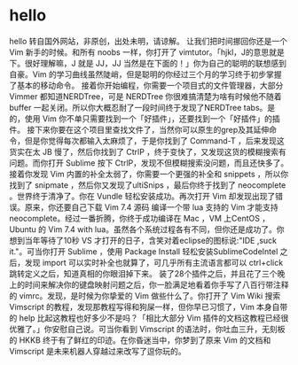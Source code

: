 # hello
hello
转自国外网站，非原创，出处未明，请谅解。
让我们把时间挪回你还是一个 Vim 新手的时候。和所有 noobs 一样，你打开了 vimtutor。「hjkl，J的意思就是下。很好理解嘛，J 就是 JJ，JJ 当然是在下面的！」你为自己的聪明的联想感到自豪。Vim 的学习曲线虽然陡峭，但是聪明的你经过三个月的学习终于初步掌握了基本的移动命令。
接着你开始编程，你需要一个项目式的文件管理器，大部分 Vimmer 都知道NERDTree，可是 NERDTree 你很难搞清楚为啥有时候他不随着 buffer 一起关闭。所以你大概忍耐了一段时间终于发现了NERDTree tabs。是的，使用 Vim 你不单只需要找到一个「好插件」，还要找到一个「好插件」的插件。
接下来你要在这个项目里查找文件了，当然你可以原生的grep及其延伸命令，但是你觉得每次都输入太麻烦了，于是你找到了 Command-T ，后来发现这货实在太 JB 慢了，然后你找到了 CtrlP ，终于变快了，又发现这货的模糊搜索有问题。而你打开 Sublime 按下 CtrlP，发现不但模糊搜索没问题，而且还快多了。
接着你发现 Vim 内置的补全太弱了，你需要一个更强的补全和 snippets ，所以你找到了 snipmate ，然后你又发现了ultiSnips ，最后你终于找到了 neocomplete 。世界终于清净了。你在 Vundle 轻松安装成功。再次打开 Vim 却发现出现了错误。原来，你还要自己下载 Vim 7.4 源码 编译一个带 lua 支持的 Vim 才能支持 neocomplete。经过一番折腾，你终于成功编译在 Mac ，VM 上CentOS ，Ubuntu 的 Vim 7.4 with lua。虽然各个系统过程各有不同，但你还是成功了。你想到当年等待了10秒 VS 才打开的日子，含笑对着eclipse的图标说:"IDE ,suck it."。可当你打开 Sublime ，使用 Package Install 轻松安装SublimeCodeIntel 之后，发现 import 可以实时补全也就算了，可几乎所有主流语言都可以 ctrl+click 跳转定义之后，知道真相的你眼泪掉下来。
装了28个插件之后，并且花了三个晚上的时间来解决你的键盘映射问题之后，你一脸满足地看着你手写了八百行带注释的 vimrc。发现，是时候为你挚爱的 Vim 做些什么了。你打开了 Vim Wiki 搜索 Vimscript 的教程，发现那教程写得和狗屎一样，但你早已习惯了，Vim 本身自带的 help 比起这教程也好多少不是吗？「相比大部分 Vim 插件的文档这教程已经很优雅了。」你安慰自己说。可当你看到 Vimscript 的语法时，你吐血三升，无刻板的 HKKB 终于有了鲜红的印迹。在你昏迷当中，你梦到了原来 Vim 的文档和 Vimscript 是未来机器人穿越过来改写了逗你玩的。
